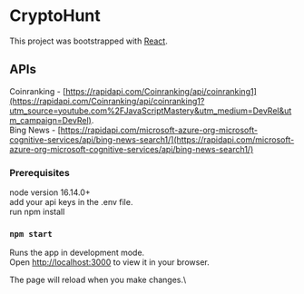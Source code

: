# CryptoHunt

This project was bootstrapped with [React](https://github.com/facebook/create-react-app).

## APIs

Coinranking - [https://rapidapi.com/Coinranking/api/coinranking1](https://rapidapi.com/Coinranking/api/coinranking1?utm_source=youtube.com%2FJavaScriptMastery&utm_medium=DevRel&utm_campaign=DevRel). \
Bing News - [https://rapidapi.com/microsoft-azure-org-microsoft-cognitive-services/api/bing-news-search1/](https://rapidapi.com/microsoft-azure-org-microsoft-cognitive-services/api/bing-news-search1/) 

### Prerequisites

node version 16.14.0+ \
add your api keys in the .env file. \
run npm install 

### `npm start`

Runs the app in development mode.\
Open [http://localhost:3000](http://localhost:3000) to view it in your browser.

The page will reload when you make changes.\

